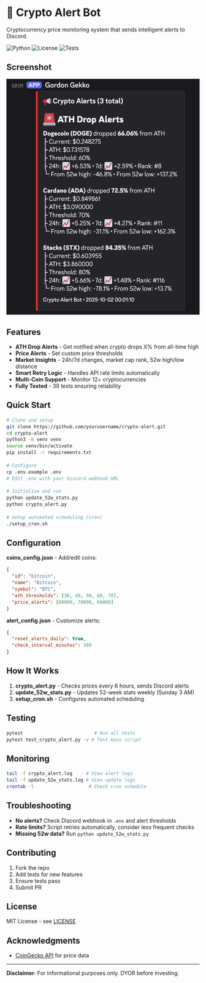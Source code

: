 # 🚨 Crypto Alert Bot

Cryptocurrency price monitoring system that sends intelligent alerts to Discord.

![Python](https://img.shields.io/badge/python-3.8+-blue.svg)
![License](https://img.shields.io/badge/license-MIT-green.svg)
![Tests](https://img.shields.io/badge/tests-39%20passing-brightgreen.svg)

## Screenshot

![Discord Alert Example](screenshots/discord-alert-example.png)

## Features

- **ATH Drop Alerts** - Get notified when crypto drops X% from all-time high
- **Price Alerts** - Set custom price thresholds
- **Market Insights** - 24h/7d changes, market cap rank, 52w high/low distance
- **Smart Retry Logic** - Handles API rate limits automatically
- **Multi-Coin Support** - Monitor 12+ cryptocurrencies
- **Fully Tested** - 39 tests ensuring reliability

## Quick Start

```bash
# Clone and setup
git clone https://github.com/yourusername/crypto-alert.git
cd crypto-alert
python3 -m venv venv
source venv/bin/activate
pip install -r requirements.txt

# Configure
cp .env.example .env
# Edit .env with your Discord webhook URL

# Initialize and run
python update_52w_stats.py
python crypto_alert.py

# Setup automated scheduling (cron)
./setup_cron.sh
```

## Configuration

**coins_config.json** - Add/edit coins:
```json
{
  "id": "bitcoin",
  "name": "Bitcoin",
  "symbol": "BTC",
  "ath_thresholds": [30, 40, 50, 60, 70],
  "price_alerts": [80000, 70000, 60000]
}
```

**alert_config.json** - Customize alerts:
```json
{
  "reset_alerts_daily": true,
  "check_interval_minutes": 360
}
```

## How It Works

1. **crypto_alert.py** - Checks prices every 6 hours, sends Discord alerts
2. **update_52w_stats.py** - Updates 52-week stats weekly (Sunday 3 AM)
3. **setup_cron.sh** - Configures automated scheduling

## Testing

```bash
pytest                          # Run all tests
pytest test_crypto_alert.py -v # Test main script
```

## Monitoring

```bash
tail -f crypto_alert.log     # View alert logs
tail -f update_52w_stats.log # View update logs
crontab -l                    # Check cron schedule
```

## Troubleshooting

- **No alerts?** Check Discord webhook in `.env` and alert thresholds
- **Rate limits?** Script retries automatically, consider less frequent checks
- **Missing 52w data?** Run `python update_52w_stats.py`

## Contributing

1. Fork the repo
2. Add tests for new features
3. Ensure tests pass
4. Submit PR

## License

MIT License - see [LICENSE](LICENSE)

## Acknowledgments

- [CoinGecko API](https://www.coingecko.com/en/api) for price data

---

**Disclaimer**: For informational purposes only. DYOR before investing.
